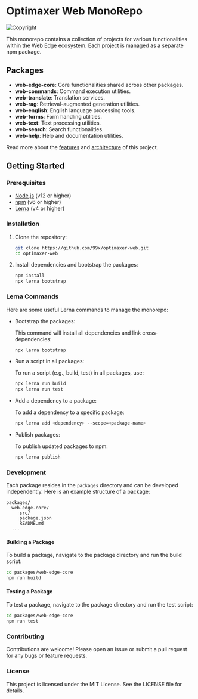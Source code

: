 # Optimaxer Web MonoRepo

![Copyright](https://img.shields.io/badge/Copyright-@_2024_99x-blue)

This monorepo contains a collection of projects for various functionalities within the Web Edge ecosystem. Each project is managed as a separate npm package.

## Packages

- **web-edge-core**: Core functionalities shared across other packages.
- **web-commands**: Command execution utilities.
- **web-translate**: Translation services.
- **web-rag**: Retrieval-augmented generation utilities.
- **web-english**: English language processing tools.
- **web-forms**: Form handling utilities.
- **web-text**: Text processing utilities.
- **web-search**: Search functionalities.
- **web-help**: Help and documentation utilities.

Read more about the [features](./docs/features.md) and [architecture](./docs/architecture.md) of this project.

## Getting Started

### Prerequisites

- [Node.js](https://nodejs.org/) (v12 or higher)
- [npm](https://www.npmjs.com/) (v6 or higher)
- [Lerna](https://lerna.js.org/) (v4 or higher)

### Installation

1. Clone the repository:

    ```sh
    git clone https://github.com/99x/optimaxer-web.git
    cd optimaxer-web
    ```

2. Install dependencies and bootstrap the packages:

    ```sh
    npm install
    npx lerna bootstrap
    ```

### Lerna Commands

Here are some useful Lerna commands to manage the monorepo:

- Bootstrap the packages:

  This command will install all dependencies and link cross-dependencies:

  ```sh
  npx lerna bootstrap
  ```

- Run a script in all packages:

  To run a script (e.g., build, test) in all packages, use:

  ```sh
  npx lerna run build
  npx lerna run test
  ```

- Add a dependency to a package:

  To add a dependency to a specific package:

  ```sh
  npx lerna add <dependency> --scope=<package-name>
  ```

- Publish packages:

  To publish updated packages to npm:

  ```sh
  npx lerna publish
  ```

### Development

Each package resides in the `packages` directory and can be developed independently. Here is an example structure of a package:

```plaintext
packages/
  web-edge-core/
     src/
     package.json
     README.md
  ...
```

#### Building a Package

To build a package, navigate to the package directory and run the build script:

```sh
cd packages/web-edge-core
npm run build
```

#### Testing a Package

To test a package, navigate to the package directory and run the test script:

```sh
cd packages/web-edge-core
npm run test
```

### Contributing

Contributions are welcome! Please open an issue or submit a pull request for any bugs or feature requests.

### License

This project is licensed under the MIT License. See the LICENSE file for details.
